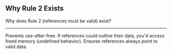 ## Why Rule 2 Exists

Why does Rule 2 (references must be valid) exist?

---

Prevents use-after-free. If references could outlive their data, you'd access freed memory (undefined behavior). Ensures references always point to valid data.

